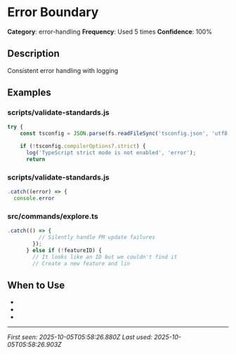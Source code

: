# Error Boundary

**Category**: error-handling
**Frequency**: Used 5 times
**Confidence**: 100%

## Description
Consistent error handling with logging

## Examples

### scripts/validate-standards.js
```typescript
try {
    const tsconfig = JSON.parse(fs.readFileSync('tsconfig.json', 'utf8'));

    if (!tsconfig.compilerOptions?.strict) {
      log('TypeScript strict mode is not enabled', 'error');
      return
```


### scripts/validate-standards.js
```typescript
.catch((error) => {
  console.error
```


### src/commands/explore.ts
```typescript
.catch(() => {
          // Silently handle PM update failures
        });
      } else if (!featureID) {
        // It looks like an ID but we couldn't find it
        // Create a new feature and lin
```


## When to Use
- 
- 
- 

---
*First seen: 2025-10-05T05:58:26.880Z*
*Last used: 2025-10-05T05:58:26.903Z*
